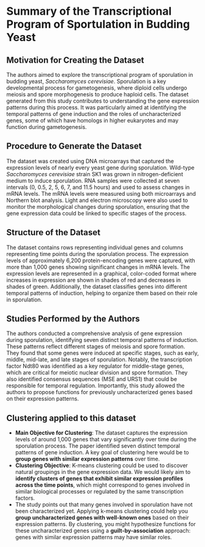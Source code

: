 # Summary of the Transcriptional Program of Sportulation in Budding Yeast

## Motivation for Creating the Dataset

The authors aimed to explore the transcriptional program of sporulation in budding yeast, *Saccharomyces cerevisiae*. Sporulation is a key developmental process for gametogenesis, where diploid cells undergo meiosis and spore morphogenesis to produce haploid cells. The dataset generated from this study contributes to understanding the gene expression patterns during this process. It was particularly aimed at identifying the temporal patterns of gene induction and the roles of uncharacterized genes, some of which have homologs in higher eukaryotes and may function during gametogenesis.

## Procedure to Generate the Dataset

The dataset was created using DNA microarrays that captured the expression levels of nearly every yeast gene during sporulation. Wild-type *Saccharomyces cerevisiae* strain SK1 was grown in nitrogen-deficient medium to induce sporulation. RNA samples were collected at seven intervals (0, 0.5, 2, 5, 6, 7, and 11.5 hours) and used to assess changes in mRNA levels. The mRNA levels were measured using both microarrays and Northern blot analysis. Light and electron microscopy were also used to monitor the morphological changes during sporulation, ensuring that the gene expression data could be linked to specific stages of the process.

## Structure of the Dataset

The dataset contains rows representing individual genes and columns representing time points during the sporulation process. The expression levels of approximately 6,200 protein-encoding genes were captured, with more than 1,000 genes showing significant changes in mRNA levels. The expression levels are represented in a graphical, color-coded format where increases in expression are shown in shades of red and decreases in shades of green. Additionally, the dataset classifies genes into different temporal patterns of induction, helping to organize them based on their role in sporulation.

## Studies Performed by the Authors

The authors conducted a comprehensive analysis of gene expression during sporulation, identifying seven distinct temporal patterns of induction. These patterns reflect different stages of meiosis and spore formation. They found that some genes were induced at specific stages, such as early, middle, mid-late, and late stages of sporulation. Notably, the transcription factor Ndt80 was identified as a key regulator for middle-stage genes, which are critical for meiotic nuclear division and spore formation. They also identified consensus sequences (MSE and URS1) that could be responsible for temporal regulation. Importantly, this study allowed the authors to propose functions for previously uncharacterized genes based on their expression patterns.

## Clustering applied to this dataset

- **Main Objective for Clustering**: The dataset captures the expression levels of around 1,000 genes that vary significantly over time during the sporulation process. The paper identified seven distinct temporal patterns of gene induction. A key goal of clustering here would be to **group genes with similar expression patterns** over time.
- **Clustering Objective**: K-means clustering could be used to discover natural groupings in the gene expression data. We would likely aim to **identify clusters of genes that exhibit similar expression profiles across the time points**, which might correspond to genes involved in similar biological processes or regulated by the same transcription factors.
- The study points out that many genes involved in sporulation have not been characterized yet. Applying k-means clustering could help you **group uncharacterized genes with well-known ones** based on their expression patterns. By clustering, you might hypothesize functions for these uncharacterized genes using a **guilt-by-association** approach: genes with similar expression patterns may have similar roles.
